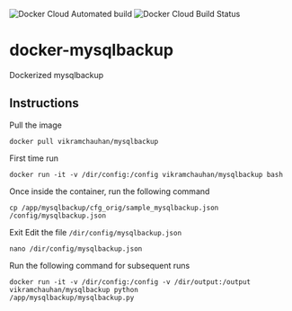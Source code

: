![Docker Cloud Automated build](https://img.shields.io/docker/cloud/automated/vikramchauhan/ffmpeg.svg) ![Docker Cloud Build Status](https://img.shields.io/docker/cloud/build/vikramchauhan/ffmpeg.svg)
# docker-mysqlbackup
Dockerized mysqlbackup

## Instructions
Pull the image
    
    docker pull vikramchauhan/mysqlbackup

First time run
    
    docker run -it -v /dir/config:/config vikramchauhan/mysqlbackup bash
    
Once inside the container, run the following command
    
    cp /app/mysqlbackup/cfg_orig/sample_mysqlbackup.json /config/mysqlbackup.json
    
Exit
Edit the file `/dir/config/mysqlbackup.json`
    
    nano /dir/config/mysqlbackup.json
    
Run the following command for subsequent runs    
    
    docker run -it -v /dir/config:/config -v /dir/output:/output vikramchauhan/mysqlbackup python 
    /app/mysqlbackup/mysqlbackup.py
   
    